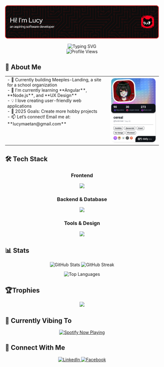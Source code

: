 ![header](./images/header.png)

<div align="center">
  <img src="https://readme-typing-svg.demolab.com?font=Fira+Code&weight=600&size=28&duration=3000&pause=800&color=BD1212&center=true&vCenter=true&width=500&lines=I+need+sleep+😴;Maybe+just+5+more+minutes+⏰;Code+or+nap...?+🤔;Dreaming+of+coffee+☕💤" alt="Typing SVG" />
</div>

<div align="center">
  <img src="https://komarev.com/ghpvc/?username=lucenmae&label=Profile%20Views&color=2F81F7&style=flat" alt="Profile Views" />
</div>

## 🚀 About Me

<table>
  <tr>
    <td align="left" valign="top">
      - 🔭 Currently building Meeples-Landing, a site for a school organization<br>
      - 🌱 I'm currently learning **Angular**, **Node.js**, and **UX Design**<br>
      - 💡 I love creating user-friendly web applications<br>
      - 🎯 2025 Goals: Create more hobby projects<br>
      - 📫 Let’s connect! Email me at: **lucymaetan@gmail.com**
    </td>
    <td align="right" valign="top">
      <a href="https://app.daily.dev/lucenmae">
        <img src="./devcard.png" width="356" alt="Lucy's Dev Card"/>
      </a>
    </td>
  </tr>
</table>


## 🛠️ Tech Stack

<div align="center">
  <h3>Frontend</h3>
  <img src="https://skillicons.dev/icons?i=html,css,sass,pug,js,ts,angular" />
  
  <h3>Backend & Database</h3>
  <img src="https://skillicons.dev/icons?i=nodejs,mongodb,express" />
  
  <h3>Tools & Design</h3>
  <img src="https://skillicons.dev/icons?i=git,github,vscode,figma,photoshop,illustrator" />
</div>

## 📊 Stats

<div align="center">
  <p>
    <img width="400" src="https://github-readme-stats.vercel.app/api?username=lucenmae&show_icons=true&theme=tokyonight&hide_border=true&bg_color=0D1117" alt="GitHub Stats" />
    <img width="400" src="https://github-readme-streak-stats.herokuapp.com/?user=lucenmae&theme=tokyonight&hide_border=true&background=0D1117" alt="GitHub Streak" />
  </p>
  <img width="325" src="https://github-readme-stats.vercel.app/api/top-langs/?username=lucenmae&theme=tokyonight&hide_border=true&bg_color=0D1117&layout=compact&langs_count=8" alt="Top Languages" />
</div>

## 🏆Trophies

<div align="center">
  <img src="https://github-profile-trophy.vercel.app/?username=lucenmae&theme=tokyonight&no-frame=false&no-bg=false&margin-w=4&column=4" />
</div>

## 🎵 Currently Vibing To

<div align="center">
  <a href="https://spotify-github-profile.kittinanx.com/api/view?uid=31b6kxfdishsvs4dtnhjdhdwlmnq&redirect=true">
    <img src="https://spotify-github-profile.kittinanx.com/api/view?uid=31b6kxfdishsvs4dtnhjdhdwlmnq&cover_image=true&theme=novatorem&show_offline=true&background_color=2b2b2b&interchange=true&bar_color=dd301d&bar_color_cover=false" alt="Spotify Now Playing" />
  </a>
</div>

## 🤝 Connect With Me

<div align="center">
  <a href="https://linkedin.com/in/your-profile" target="_blank">
    <img src="https://img.shields.io/badge/LinkedIn-0077B5?style=for-the-badge&logo=linkedin&logoColor=white" alt="LinkedIn"/>
  </a>
  <a href="https://facebook.com/your-profile" target="_blank">
    <img src="https://img.shields.io/badge/Facebook-1877F2?style=for-the-badge&logo=facebook&logoColor=white" alt="Facebook"/>
  </a>
</div>
